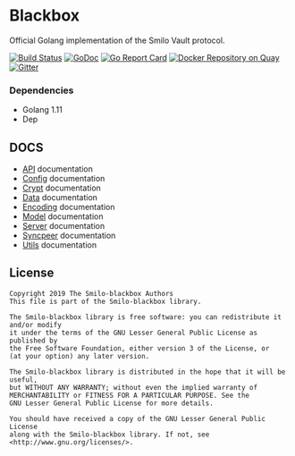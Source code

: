 # Blackbox

Official Golang implementation of the Smilo Vault protocol. 

[![Build Status](https://travis-ci.org/Smilo-platform/Smilo-blackbox.svg?branch=master)](https://travis-ci.org/Smilo-platform/Smilo-blackbox)
[![GoDoc](https://godoc.org/github.com/Smilo-platform/Smilo-blackbox?status.svg)](https://godoc.org/github.com/Smilo-platform/Smilo-blackbox)
[![Go Report Card](https://goreportcard.com/badge/github.com/Smilo-platform/Smilo-blackbox)](https://goreportcard.com/report/github.com/Smilo-platform/Smilo-blackbox)
[![Docker Repository on Quay](https://quay.io/repository/smilo/smilo-blackbox/status "Docker Repository on Quay")](https://quay.io/repository/smilo/smilo-blackbox)
[![Gitter](https://badges.gitter.im/go-smilo/community.svg)](https://gitter.im/go-smilo/community?utm_source=badge&utm_medium=badge&utm_campaign=pr-badge)

### Dependencies
- Golang 1.11
- Dep


## DOCS
* [API](docs/api.md) documentation
* [Config](docs/config.md) documentation
* [Crypt](docs/crypt.md) documentation
* [Data](docs/data.md) documentation
* [Encoding](docs/encoding.md) documentation
* [Model](docs/model.md) documentation
* [Server](docs/server.md) documentation
* [Syncpeer](docs/syncpeer.md) documentation
* [Utils](docs/utils.md) documentation

## License

```
Copyright 2019 The Smilo-blackbox Authors
This file is part of the Smilo-blackbox library.

The Smilo-blackbox library is free software: you can redistribute it and/or modify
it under the terms of the GNU Lesser General Public License as published by
the Free Software Foundation, either version 3 of the License, or
(at your option) any later version.

The Smilo-blackbox library is distributed in the hope that it will be useful,
but WITHOUT ANY WARRANTY; without even the implied warranty of
MERCHANTABILITY or FITNESS FOR A PARTICULAR PURPOSE. See the
GNU Lesser General Public License for more details.

You should have received a copy of the GNU Lesser General Public License
along with the Smilo-blackbox library. If not, see <http://www.gnu.org/licenses/>.
```

